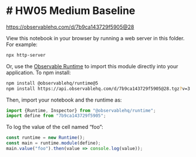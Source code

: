 # # HW05 Medium Baseline

https://observablehq.com/d/7b9ca143729f5905@28

View this notebook in your browser by running a web server in this folder. For
example:

~~~sh
npx http-server
~~~

Or, use the [Observable Runtime](https://github.com/observablehq/runtime) to
import this module directly into your application. To npm install:

~~~sh
npm install @observablehq/runtime@5
npm install https://api.observablehq.com/d/7b9ca143729f5905@28.tgz?v=3
~~~

Then, import your notebook and the runtime as:

~~~js
import {Runtime, Inspector} from "@observablehq/runtime";
import define from "7b9ca143729f5905";
~~~

To log the value of the cell named “foo”:

~~~js
const runtime = new Runtime();
const main = runtime.module(define);
main.value("foo").then(value => console.log(value));
~~~
